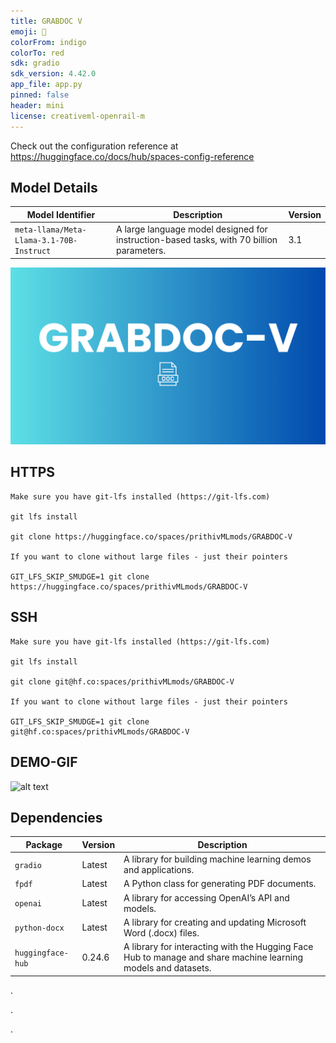 ```yaml
---
title: GRABDOC V
emoji: 🌵
colorFrom: indigo
colorTo: red
sdk: gradio
sdk_version: 4.42.0
app_file: app.py
pinned: false
header: mini
license: creativeml-openrail-m
---
```


Check out the configuration reference at https://huggingface.co/docs/hub/spaces-config-reference

## Model Details

| Model Identifier                      | Description                                         | Version |
|---------------------------------------|-----------------------------------------------------|---------|
| `meta-llama/Meta-Llama-3.1-70B-Instruct` | A large language model designed for instruction-based tasks, with 70 billion parameters. | 3.1     |


![alt text](assets/gdvv.png)



## HTTPS

    Make sure you have git-lfs installed (https://git-lfs.com)
    
    git lfs install
    
    git clone https://huggingface.co/spaces/prithivMLmods/GRABDOC-V
    
    If you want to clone without large files - just their pointers
    
    GIT_LFS_SKIP_SMUDGE=1 git clone https://huggingface.co/spaces/prithivMLmods/GRABDOC-V

## SSH 

    Make sure you have git-lfs installed (https://git-lfs.com)
    
    git lfs install
    
    git clone git@hf.co:spaces/prithivMLmods/GRABDOC-V
    
    If you want to clone without large files - just their pointers
    
    GIT_LFS_SKIP_SMUDGE=1 git clone git@hf.co:spaces/prithivMLmods/GRABDOC-V

## DEMO-GIF
![alt text](assets/GRABDOCVV.gif)

## Dependencies

| Package            | Version     | Description                                         |
|--------------------|-------------|-----------------------------------------------------|
| `gradio`           | Latest      | A library for building machine learning demos and applications. |
| `fpdf`             | Latest      | A Python class for generating PDF documents.       |
| `openai`           | Latest      | A library for accessing OpenAI’s API and models.   |
| `python-docx`      | Latest      | A library for creating and updating Microsoft Word (.docx) files. |
| `huggingface-hub`  | 0.24.6      | A library for interacting with the Hugging Face Hub to manage and share machine learning models and datasets. |

.

.

.


